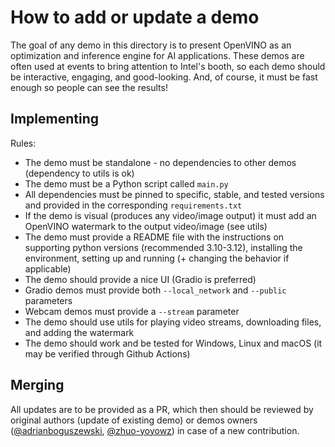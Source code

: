 # How to add or update a demo

The goal of any demo in this directory is to present OpenVINO as an optimization and inference engine for AI applications. These demos are often used at events to bring attention to Intel's booth, so each demo should be interactive, engaging, and good-looking. And, of course, it must be fast enough so people can see the results!

## Implementing

Rules:
- The demo must be standalone - no dependencies to other demos (dependency to utils is ok)
- The demo must be a Python script called `main.py`
- All dependencies must be pinned to specific, stable, and tested versions and provided in the corresponding `requirements.txt`
- If the demo is visual (produces any video/image output) it must add an OpenVINO watermark to the output video/image (see utils)
- The demo must provide a README file with the instructions on supporting python versions (recommended 3.10-3.12), installing the environment, setting up and running (+ changing the behavior if applicable)
- The demo should provide a nice UI (Gradio is preferred)
- Gradio demos must provide both `--local_network` and `--public` parameters
- Webcam demos must provide a `--stream` parameter
- The demo should use utils for playing video streams, downloading files, and adding the watermark
- The demo should work and be tested for Windows, Linux and macOS (it may be verified through Github Actions)

## Merging

All updates are to be provided as a PR, which then should be reviewed by original authors (update of existing demo) or demos owners ([@adrianboguszewski](https://github.com/adrianboguszewski), [@zhuo-yoyowz](https://github.com/zhuo-yoyowz)) in case of a new contribution.
